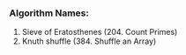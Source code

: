 ### Algorithm Names:

1. Sieve of Eratosthenes (204. Count Primes)
2. Knuth shuffle (384. Shuffle an Array)
